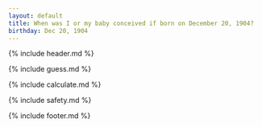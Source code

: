 ```yaml
---
layout: default
title: When was I or my baby conceived if born on December 20, 1904?
birthday: Dec 20, 1904
---
```


{% include header.md %}

{% include guess.md %}

{% include calculate.md %}

{% include safety.md %}

{% include footer.md %}



